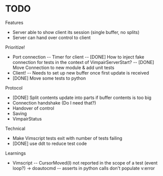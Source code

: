 TODO
====

Features
- Server able to show client its session (single buffer, no splits)
- Server can hand over control to client

Prioritize!
- Port connection
  -- Timer for client
  -- [DONE] How to inject fake connection for tests in the context of VimpairServerStart?
  -- [DONE] Move Connection to new module & add unit tests
- Client!
  -- Needs to set up new buffer once first update is received
- [DONE] Move some tests to python

Protocol
- [DONE] Split contents update into parts if buffer contents is too big
- Connection handshake (Do I need that?)
- Handover of control
- Saving
- VimpairStatus

Technical
- Make Vimscript tests exit with number of tests failing
- [DONE] use ddt to reduce test code

Learnings
- Vimscript
  -- CursorMoved(I) not reported in the scope of a test (event loop?) -> doautocmd
  -- asserts in python calls don't populate v:error

